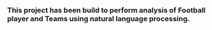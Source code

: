 ### This project has been build to perform analysis of Football player and Teams using natural language processing.
